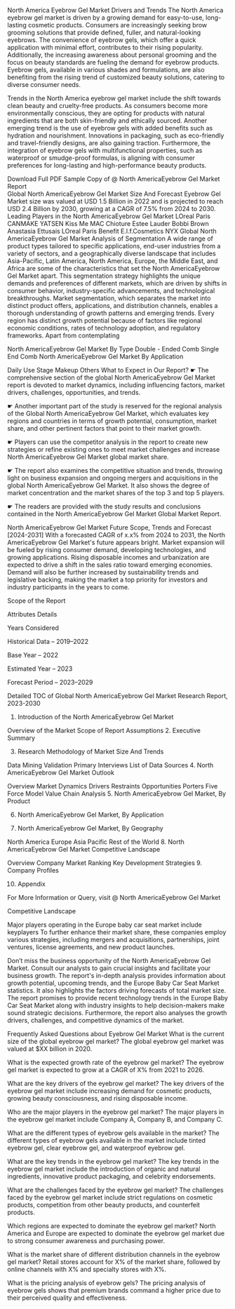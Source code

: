 North America Eyebrow Gel Market Drivers and Trends
The North America eyebrow gel market is driven by a growing demand for easy-to-use, long-lasting cosmetic products. Consumers are increasingly seeking brow grooming solutions that provide defined, fuller, and natural-looking eyebrows. The convenience of eyebrow gels, which offer a quick application with minimal effort, contributes to their rising popularity. Additionally, the increasing awareness about personal grooming and the focus on beauty standards are fueling the demand for eyebrow products. Eyebrow gels, available in various shades and formulations, are also benefiting from the rising trend of customized beauty solutions, catering to diverse consumer needs.

Trends in the North America eyebrow gel market include the shift towards clean beauty and cruelty-free products. As consumers become more environmentally conscious, they are opting for products with natural ingredients that are both skin-friendly and ethically sourced. Another emerging trend is the use of eyebrow gels with added benefits such as hydration and nourishment. Innovations in packaging, such as eco-friendly and travel-friendly designs, are also gaining traction. Furthermore, the integration of eyebrow gels with multifunctional properties, such as waterproof or smudge-proof formulas, is aligning with consumer preferences for long-lasting and high-performance beauty products.

Download Full PDF Sample Copy of @ North AmericaEyebrow Gel Market Report  
Global North AmericaEyebrow Gel Market Size And Forecast
Eyebrow Gel Market size was valued at USD 1.5 Billion in 2022 and is projected to reach USD 2.4 Billion by 2030, growing at a CAGR of 7.5% from 2024 to 2030.
Leading Players in the North AmericaEyebrow Gel Market
LOreal Paris
CANMAKE
YATSEN
Kiss Me
MAC
Chioture
Estee Lauder
Bobbi Brown
Anastasia
Ettusais
LOreal Paris
Benefit
E.l.f.Cosmetics
NYX
Global North AmericaEyebrow Gel Market Analysis of Segmentation
A wide range of product types tailored to specific applications, end-user industries from a variety of sectors, and a geographically diverse landscape that includes Asia-Pacific, Latin America, North America, Europe, the Middle East, and Africa are some of the characteristics that set the North AmericaEyebrow Gel Market apart. This segmentation strategy highlights the unique demands and preferences of different markets, which are driven by shifts in consumer behavior, industry-specific advancements, and technological breakthroughs. Market segmentation, which separates the market into distinct product offers, applications, and distribution channels, enables a thorough understanding of growth patterns and emerging trends. Every region has distinct growth potential because of factors like regional economic conditions, rates of technology adoption, and regulatory frameworks. Apart from contemplating

North AmericaEyebrow Gel Market By Type
Double - Ended Comb
Single End Comb
North AmericaEyebrow Gel Market By Application

Daily Use
Stage Makeup
Others
What to Expect in Our Report?
☛ The comprehensive section of the global North AmericaEyebrow Gel Market report is devoted to market dynamics, including influencing factors, market drivers, challenges, opportunities, and trends.

☛ Another important part of the study is reserved for the regional analysis of the Global North AmericaEyebrow Gel Market, which evaluates key regions and countries in terms of growth potential, consumption, market share, and other pertinent factors that point to their market growth.

☛ Players can use the competitor analysis in the report to create new strategies or refine existing ones to meet market challenges and increase North AmericaEyebrow Gel Market global market share.

☛ The report also examines the competitive situation and trends, throwing light on business expansion and ongoing mergers and acquisitions in the global North AmericaEyebrow Gel Market. It also shows the degree of market concentration and the market shares of the top 3 and top 5 players.

☛ The readers are provided with the study results and conclusions contained in the North AmericaEyebrow Gel Market Global Market Report.

North AmericaEyebrow Gel Market Future Scope, Trends and Forecast [2024-2031]
With a forecasted CAGR of x.x% from 2024 to 2031, the North AmericaEyebrow Gel Market's future appears bright. Market expansion will be fueled by rising consumer demand, developing technologies, and growing applications. Rising disposable incomes and urbanization are expected to drive a shift in the sales ratio toward emerging economies. Demand will also be further increased by sustainability trends and legislative backing, making the market a top priority for investors and industry participants in the years to come.

Scope of the Report

Attributes Details

Years Considered

Historical Data – 2019–2022

Base Year – 2022

Estimated Year – 2023

Forecast Period – 2023–2029

Detailed TOC of Global North AmericaEyebrow Gel Market Research Report, 2023-2030
1. Introduction of the North AmericaEyebrow Gel Market

Overview of the Market
Scope of Report
Assumptions
2. Executive Summary

3. Research Methodology of Market Size And Trends

Data Mining
Validation
Primary Interviews
List of Data Sources
4. North AmericaEyebrow Gel Market Outlook

Overview
Market Dynamics
Drivers
Restraints
Opportunities
Porters Five Force Model
Value Chain Analysis
5. North AmericaEyebrow Gel Market, By Product

6. North AmericaEyebrow Gel Market, By Application

7. North AmericaEyebrow Gel Market, By Geography

North America
Europe
Asia Pacific
Rest of the World
8. North AmericaEyebrow Gel Market Competitive Landscape

Overview
Company Market Ranking
Key Development Strategies
9. Company Profiles

10. Appendix

For More Information or Query, visit @ North AmericaEyebrow Gel Market

Competitive Landscape

Major players operating in the Europe baby car seat market include keyplayers To further enhance their market share, these companies employ various strategies, including mergers and acquisitions, partnerships, joint ventures, license agreements, and new product launches.

Don’t miss the business opportunity of the North AmericaEyebrow Gel Market. Consult our analysts to gain crucial insights and facilitate your business growth.
The report's in-depth analysis provides information about growth potential, upcoming trends, and the Europe Baby Car Seat Market statistics. It also highlights the factors driving forecasts of total market size. The report promises to provide recent technology trends in the Europe Baby Car Seat Market along with industry insights to help decision-makers make sound strategic decisions. Furthermore, the report also analyses the growth drivers, challenges, and competitive dynamics of the market.

Frequently Asked Questions about Eyebrow Gel Market
What is the current size of the global eyebrow gel market?
The global eyebrow gel market was valued at $XX billion in 2020.

What is the expected growth rate of the eyebrow gel market?
The eyebrow gel market is expected to grow at a CAGR of X% from 2021 to 2026.

What are the key drivers of the eyebrow gel market?
The key drivers of the eyebrow gel market include increasing demand for cosmetic products, growing beauty consciousness, and rising disposable income.

Who are the major players in the eyebrow gel market?
The major players in the eyebrow gel market include Company A, Company B, and Company C.

What are the different types of eyebrow gels available in the market?
The different types of eyebrow gels available in the market include tinted eyebrow gel, clear eyebrow gel, and waterproof eyebrow gel.

What are the key trends in the eyebrow gel market?
The key trends in the eyebrow gel market include the introduction of organic and natural ingredients, innovative product packaging, and celebrity endorsements.

What are the challenges faced by the eyebrow gel market?
The challenges faced by the eyebrow gel market include strict regulations on cosmetic products, competition from other beauty products, and counterfeit products.

Which regions are expected to dominate the eyebrow gel market?
North America and Europe are expected to dominate the eyebrow gel market due to strong consumer awareness and purchasing power.

What is the market share of different distribution channels in the eyebrow gel market?
Retail stores account for X% of the market share, followed by online channels with X% and specialty stores with X%.

What is the pricing analysis of eyebrow gels?
The pricing analysis of eyebrow gels shows that premium brands command a higher price due to their perceived quality and effectiveness.
